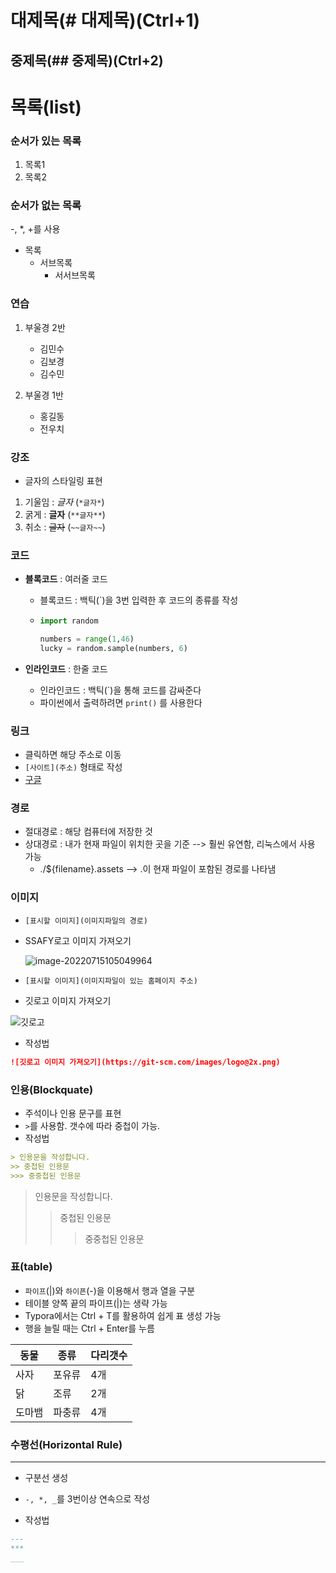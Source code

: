 # 대제목(# 대제목)(Ctrl+1)

## 중제목(## 중제목)(Ctrl+2)

### 

# 목록(list)

### 순서가 있는 목록

1. 목록1
2. 목록2

### 순서가 없는 목록

-, *, +를 사용

- 목록
  - 서브목록
    - 서서브목록

### 연습

1. 부울경 2반
   * 김민수
   * 김보경
   * 김수민

2. 부울경 1반
   - 홍길동
   - 전우치

### 강조

- 글자의 스타일링 표현

1. 기울임 : *글자* (`*글자*`)
2. 굵게 : **글자** (`**글자**`)
3. 취소 : ~~글자~~ (`~~글자~~`)



### 코드

- **블록코드** : 여러줄 코드

  - 블록코드 : 백틱(`)을 3번 입력한 후 코드의 종류를 작성

  - ```python
    import random
    
    numbers = range(1,46)
    lucky = random.sample(numbers, 6)
    ```

- **인라인코드** : 한줄 코드 

  - 인라인코드 : 백틱(`)을 통해 코드를 감싸준다
  - 파이썬에서 출력하려면 `print()` 를 사용한다



### 링크

- 클릭하면 해당 주소로 이동
- `[사이트](주소)` 형태로 작성
- [구글](https://google.com)



### 경로

- 절대경로 : 해당 컴퓨터에 저장한 것
- 상대경로 : 내가 현재 파일이 위치한 곳을 기준 --> 훨씬 유연함, 리눅스에서 사용 가능
  - ./${filename}.assets  -->  .이 현재 파일이 포함된 경로를 나타냄



### 이미지

- `[표시할 이미지](이미지파일의 경로)`

- SSAFY로고 이미지 가져오기

  ![image-20220715105049964](markdown_practice.assets/image-20220715105049964.png)

- `[표시할 이미지](이미지파일이 있는 홈페이지 주소)`
- 깃로고 이미지 가져오기

![깃로고](https://git-scm.com/images/logo@2x.png)

- 작성법

```markdown
![깃로고 이미지 가져오기](https://git-scm.com/images/logo@2x.png)
```



### 인용(Blockquate)

- 주석이나 인용 문구를 표현
- `>`를 사용함. 갯수에 따라 중첩이 가능.
- 작성법

```markdown
> 인용문을 작성합니다.
>> 중첩된 인용문
>>> 중중첩된 인용문
```

> 인용문을 작성합니다.
>
> > 중첩된 인용문
> >
> > > 중중첩된 인용문



### 표(table)

- `파이프`(|)와 `하이픈`(-)을 이용해서 행과 열을 구분
- 테이블 양쪽 끝의 파이프(|)는 생략 가능
- Typora에서는 Ctrl + T를 활용하여 쉽게 표 생성 가능
- 행을 늘릴 때는 Ctrl + Enter를 누름

| 동물   | 종류   | 다리갯수 |
| ------ | ------ | -------- |
| 사자   | 포유류 | 4개      |
| 닭     | 조류   | 2개      |
| 도마뱀 | 파충류 | 4개      |



### 수평선(Horizontal Rule)

---

- 구분선 생성
- `-, *, _`를 3번이상 연속으로 작성

- 작성법

```markdown
---
***
___
```



